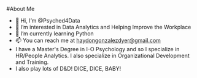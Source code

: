 #About Me
- 👋 Hi, I’m @Psyched4Data
- 👀 I’m interested in Data Analytics and Helping Improve the Workplace
- 🌱 I’m currently learning Python
- 📫 You can reach me at haydongonzalezdyer@gmail.com
- I have a Master's Degree in I-O Psychology and so I specialize in HR/People Analytics. I also specialize in Organizational Development and Training.
- I also play lots of D&D! DICE, DICE, BABY!
<!---
Psyched4Data/Psyched4Data is a ✨ special ✨ repository because its `README.md` (this file) appears on your GitHub profile.
You can click the Preview link to take a look at your changes.
--->
